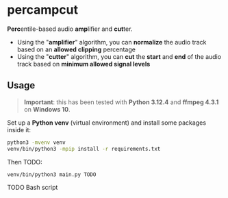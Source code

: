 # percampcut

**Perc**entile-based audio **amp**lifier and **cut**ter.

- Using the "**amplifier**" algorithm, you can **normalize** the audio track based on an **allowed clipping** percentage
- Using the "**cutter**" algorithm, you can **cut** the **start** and **end** of the audio track based on **minimum allowed signal levels**

## Usage

> **Important**: this has been tested with **Python 3.12.4** and **ffmpeg 4.3.1** on **Windows 10**.

Set up a **Python venv** (virtual environment) and install some packages inside it:

```bash
python3 -mvenv venv
venv/bin/python3 -mpip install -r requirements.txt
```

Then TODO:

```bash
venv/bin/python3 main.py TODO
```

TODO Bash script
